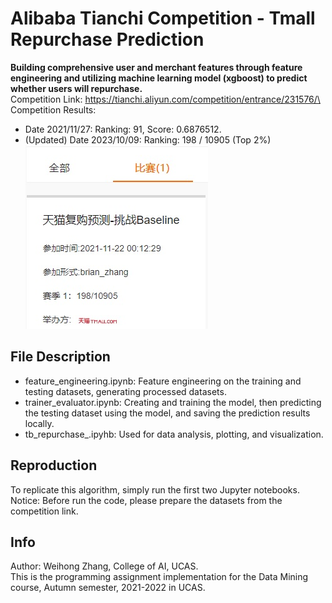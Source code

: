 # Alibaba Tianchi Competition - Tmall Repurchase Prediction
**Building comprehensive user and merchant features through feature engineering and utilizing machine learning model (xgboost) to predict whether users will repurchase.** \
Competition Link: https://tianchi.aliyun.com/competition/entrance/231576/\
Competition Results:
* Date 2021/11/27: Ranking: 91, Score: 0.6876512.
* (Updated) Date 2023/10/09: Ranking: 198 / 10905 (Top 2%) \
![ranking](./ranking.jpg)

## File Description
* feature_engineering.ipynb: Feature engineering on the training and testing datasets, generating processed datasets.
* trainer_evaluator.ipynb: Creating and training the model, then predicting the testing dataset using the model, and saving the prediction results locally.
* tb_repurchase_.ipyhb: Used for data analysis, plotting, and visualization.

## Reproduction
To replicate this algorithm, simply run the first two Jupyter notebooks. \
Notice: Before run the code, please prepare the datasets from the competition link.

## Info
Author: Weihong Zhang, College of AI, UCAS. \
This is the programming assignment implementation for the Data Mining course, Autumn semester, 2021-2022 in UCAS.